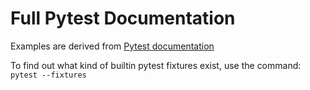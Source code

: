 # Full Pytest Documentation

Examples are derived from [Pytest documentation](https://docs.pytest.org/en/latest/contents.html)

To find out what kind of builtin pytest fixtures exist, use the command:
```pytest --fixtures``` 